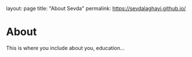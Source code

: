 layout: page
title: "About Sevda"
permalink: https://sevdalaghayi.github.io/

<!DOCTYPE html>
<html>
<head>
<body>

<h1>About</h1>
<p>This is where you include about you, education...</p>

</body>
</html>
